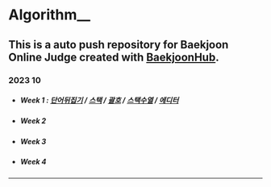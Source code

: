 # Algorithm__
This is a auto push repository for Baekjoon Online Judge created with [BaekjoonHub](https://github.com/BaekjoonHub/BaekjoonHub).
---

### 2023 10

- ##### Week 1 : [단어뒤집기](https://github.com/sykim378/Algorithm__/tree/main/%EB%B0%B1%EC%A4%80/Bronze/9093.%E2%80%85%EB%8B%A8%EC%96%B4%E2%80%85%EB%92%A4%EC%A7%91%EA%B8%B0) / [스택](https://github.com/sykim378/Algorithm__/tree/main/%EB%B0%B1%EC%A4%80/Silver/10828.%E2%80%85%EC%8A%A4%ED%83%9D) / [괄호](https://github.com/sykim378/Algorithm__/tree/main/%EB%B0%B1%EC%A4%80/Silver/9012.%E2%80%85%EA%B4%84%ED%98%B8) / [스택수열](https://github.com/sykim378/Algorithm__/tree/main/%EB%B0%B1%EC%A4%80/Silver/1874.%E2%80%85%EC%8A%A4%ED%83%9D%E2%80%85%EC%88%98%EC%97%B4) / [에디터](https://github.com/sykim378/Algorithm__/tree/main/%EB%B0%B1%EC%A4%80/Silver/1406.%E2%80%85%EC%97%90%EB%94%94%ED%84%B0)
- ##### Week 2
- ##### Week 3
- ##### Week 4

---

